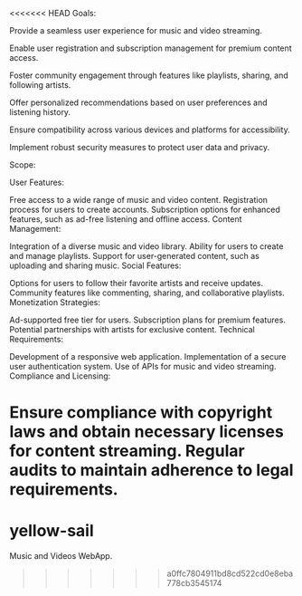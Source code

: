 <<<<<<< HEAD
Goals:

Provide a seamless user experience for music and video streaming.

Enable user registration and subscription management for premium content access.

Foster community engagement through features like playlists, sharing, and following artists.

Offer personalized recommendations based on user preferences and listening history.

Ensure compatibility across various devices and platforms for accessibility.

Implement robust security measures to protect user data and privacy.

Scope:

User Features:

Free access to a wide range of music and video content.
Registration process for users to create accounts.
Subscription options for enhanced features, such as ad-free listening and offline access.
Content Management:

Integration of a diverse music and video library.
Ability for users to create and manage playlists.
Support for user-generated content, such as uploading and sharing music.
Social Features:

Options for users to follow their favorite artists and receive updates.
Community features like commenting, sharing, and collaborative playlists.
Monetization Strategies:

Ad-supported free tier for users.
Subscription plans for premium features.
Potential partnerships with artists for exclusive content.
Technical Requirements:

Development of a responsive web application.
Implementation of a secure user authentication system.
Use of APIs for music and video streaming.
Compliance and Licensing:

Ensure compliance with copyright laws and obtain necessary licenses for content streaming.
Regular audits to maintain adherence to legal requirements.
=======
# yellow-sail
Music and Videos WebApp.
>>>>>>> a0ffc7804911bd8cd522cd0e8eba778cb3545174

